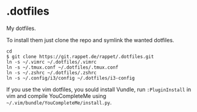 # .dotfiles

My dotfiles.

To install them just clone the repo and symlink the wanted dotfiles.

```
cd
$ git clone https://git.rappet.de/rappet/.dotfiles.git
ln -s ~/.vimrc ~/.dotfiles/.vimrc
ln -s ~/.tmux.conf ~/.dotfiles/.tmux.conf
ln -s ~/.zshrc ~/.dotfiles/.zshrc
ln -s ~/.config/i3/config ~/.dotfiles/i3-config
```

If you use the vim dotfiles, you sould install Vundle, run `:PluginInstall`
in vim and compile YouCompleteMe using `~/.vim/bundle/YouCompleteMe/install.py`.
